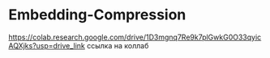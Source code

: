 # Embedding-Compression
https://colab.research.google.com/drive/1D3mgnq7Re9k7plGwkG0O33qyicAQXjks?usp=drive_link
ссылка на коллаб
